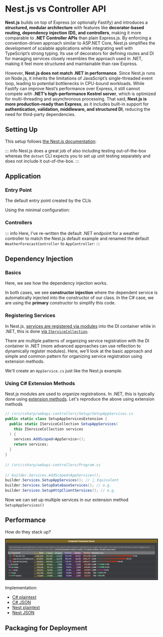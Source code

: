 # Nest.js vs Controller API

**Nest.js** builds on top of Express (or optionally Fastify) and introduces a **structured, modular architecture** with features like **decorator-based routing, dependency injection (DI), and controllers**, making it more comparable to **.NET Controller APIs** than plain Express.js. By enforcing a convention-driven approach similar to ASP.NET Core, Nest.js simplifies the development of scalable applications while integrating well with TypeScript’s strong typing. Its use of decorators for defining routes and DI for managing services closely resembles the approach used in .NET, making it feel more structured and maintainable than raw Express.

However, **Nest.js does not match .NET in performance**. Since Nest.js runs on Node.js, it inherits the limitations of JavaScript’s single-threaded event loop, leading to potential bottlenecks in CPU-bound workloads. While Fastify can improve Nest’s performance over Express, it still cannot compete with **.NET’s high-performance Kestrel server**, which is optimized for multi-threading and asynchronous processing. That said, **Nest.js is more production-ready than Express**, as it includes built-in support for **authentication, validation, middleware, and structured DI**, reducing the need for third-party dependencies.

## Setting Up

This setup follows [the Nest.js documentation](https://docs.nestjs.com/first-steps):

<CodeSplitter>
  <template #left>

```shell
# Install the nestjs CLI
npm i -g @nestjs/cli

# Create a new default Nest.js app from /src/typescript
nest new nest-app

# Run and watch for file changes
npm run start:dev # ✅ Server ready!
```

  </template>
  <template #right>

```shell
# macOs .NET Controller API setup

# Scaffold the API from /src/csharp/webapi-controllers
dotnet new webapi --use-controllers --no-https

# Run and watch for file changes
dotnet watch --non-interactive # ✅ Server ready!
```

  </template>
</CodeSplitter>

::: info
Nest.js does a great job of also including testing out-of-the-box whereas the `dotnet` CLI expects you to set up unit testing separately and does not include it out-of-the-box.
:::

## Application

### Entry Point

The default entry point created by the CLIs

<CodeSplitter>
  <template #left>

```ts
import { NestFactory } from '@nestjs/core';
import { AppModule } from './app.module';

async function bootstrap() {
  const app = await NestFactory.create(AppModule);
  await app.listen(3001);
}
bootstrap();
```

  </template>
  <template #right>

```csharp
var builder = WebApplication.CreateBuilder(args);

// Add services to the container.

builder.Services.AddControllers();
// Learn more about configuring OpenAPI at https://aka.ms/aspnet/openapi
builder.Services.AddOpenApi();

var app = builder.Build();

// Configure the HTTP request pipeline.
if (app.Environment.IsDevelopment()) {
  app.MapOpenApi();
}

app.UseAuthorization();
app.MapControllers();
app.Run();
```

  </template>
</CodeSplitter>

Using the minimal configuration:

<CodeSplitter>
  <template #left>

```ts
import { NestFactory } from '@nestjs/core';
import { AppModule } from './app.module';

async function bootstrap() {
  const app = await NestFactory.create(AppModule);
  await app.listen(3001);
}
bootstrap();
```

  </template>
  <template #right>

```csharp
var builder = WebApplication.CreateBuilder(args);
builder.Services.AddControllers();

var app = builder.Build();

app.MapControllers();
app.Run();
```

  </template>
</CodeSplitter>

### Controllers

::: info
Here, I've re-written the default .NET endpoint for a weather controller to match the Nest.js default example and renamed the default `WeatherForecastController` to `AppController`:
:::

<CodeSplitter>
  <template #left>

```ts
import { Controller, Get } from '@nestjs/common';
import { AppService } from './app.service';

@Controller()
export class AppController {
  constructor(private readonly appService: AppService) {}

  @Get()
  getHello(): string {
    return this.appService.getHello();
  }
}

// http://localhost:3001 -> "Hello, World!"
```

  </template>
  <template #right>

```csharp
using Microsoft.AspNetCore.Mvc;

namespace TryCsharp.Controllers;

[ApiController]
[Route("[controller]")]
public class AppController(
  ILogger<AppController> logger
) : ControllerBase {
  [HttpGet()]
  public string GetHello() => "Hello, World!";
}

// http://localhost:5068/app/ -> "Hello, World!"
```

  </template>
</CodeSplitter>

## Dependency Injection

### Basics

Here, we see how the dependency injection works.

<CodeSplitter>
  <template #left>

```ts{4}
// Snipped...
export class AppController {
  constructor(
    private readonly appService: AppService
  ) {}
  // Snipped...
}
```

  </template>
  <template #right>

```csharp{3}
// Snipped...
public class AppController(
  ILogger<AppController> logger
) : ControllerBase {
  // Snipped...
}
```

  </template>
</CodeSplitter>

In both cases, we see **constructor injection** where the dependent service is automatically injected into the constructor of our class.  In the C# case, we are using the **primary** constructor to simplify this code.

### Registering Services

In Nest.js, [services are registered via modules](https://docs.nestjs.com/modules#dependency-injection) into the DI container while in .NET, this is done [via `IServiceCollection`](https://learn.microsoft.com/en-us/aspnet/core/fundamentals/dependency-injection?view=aspnetcore-9.0).

There are multiple patterns of organizing service registration with the DI container in .NET (more advanced approaches can use reflection to dynamically register modules).  Here, we'll look at the basic approach and simple and common pattern for organizing service registration using extension methods.

We'll create an `AppService.cs` just like the Nest.js example.

<CodeSplitter>
  <template #left>

```ts{9,16,21}
// app.module.ts
import { Module } from '@nestjs/common';
import { AppController } from './app.controller';
import { AppService } from './app.service';

@Module({
  imports: [],
  controllers: [AppController],
  providers: [AppService],
})
export class AppModule {}

// app.controller.ts
export class AppController {
  constructor(
    private readonly appService: AppService
  ) {}

  @Get()
  getHello(): string {
    return this.appService.getHello();
  }
}
```

  </template>
  <template #right>

```csharp{3,14,17}
// AppService.cs to match Nest.js
public class AppService {
  public string GetHello() => "Hello, World!";
}

// Basic method of registering a service in Program.cs
builder.Services.AddScoped<AppService>();

// Change our AppController.cs
[ApiController]
[Route("[controller]")]
public class AppController(
  ILogger<AppController> logger,
  AppService appService // 👈 Inject our new service
) : ControllerBase {
  [HttpGet()]
  public string GetHello() => appService.GetHello();
}
```

  </template>
</CodeSplitter>

### Using C# Extension Methods

Nest.js modules are used to organize registrations.  In .NET, this is typically done using [extension methods](../intermediate/extension-methods.md).  Let's reproduce the above using extension methods

```csharp
// /src/csharp/webapi-controllers/Setup/SetupAppServices.cs
public static class SetupAppServicesExtension {
  public static IServiceCollection SetupAppServices(
    this IServiceCollection services
  ) {
    services.AddScoped<AppService>();
    return services;
  }
}

// /src/csharp/webapi-controllers/Program.cs

// builder.Services.AddScoped<AppService>();
builder.Services.SetupAppServices(); // 👆 Equivalent
builder.Services.SetupDatabaseServices(); // e.g.
builder.Services.SetupHttpClientServices(); // e.g.
```

Now we can set up multiple services in our extension method `SetupAppServices()`

## Performance

How do they stack up?

![](../../assets/techempower.png)

<CodeSplitter>
  <template #left>

```ts
// 419,035; See reference link below
@Get('plaintext')
@Header('Server', 'NestJS')
@Header('Content-Type', 'text/plain')
getHello(): string {
  return 'Hello, World!';
  }

// 270,076
@Get('/json')
@Header('Server', 'NestJS')
@Header('Content-Type', 'application/json')
getJson() {
  return { message: 'Hello, World!' };
}
```

  </template>
  <template #right>

```csharp
// 7,014,298; See reference link below
app.MapGet("/plaintext", () => "Hello, World!");

// 1,042,029
app.MapGet("/json", () => new { message = "Hello, World!" });
```

  </template>
</CodeSplitter>

Implementation:

- [C# plaintext](https://github.com/TechEmpower/FrameworkBenchmarks/blob/master/frameworks/CSharp/aspnetcore/src/Minimal/Program.cs#L29)
- [C# JSON](https://github.com/TechEmpower/FrameworkBenchmarks/blob/master/frameworks/CSharp/aspnetcore/src/Minimal/Program.cs#L33)
- [Nest plaintext](https://github.com/TechEmpower/FrameworkBenchmarks/blob/master/frameworks/TypeScript/nest/src/sql/sql.controller.ts#L48)
- [Nest JSON](https://github.com/TechEmpower/FrameworkBenchmarks/blob/master/frameworks/TypeScript/nest/src/sql/sql.controller.ts#L16)


## Packaging for Deployment

<CodeSplitter>
  <template #left>

```shell
# Use alpine for size, but feel free to use other builds if running into issues.
FROM node:20-alpine
WORKDIR /usr/src/app

# Copy over assets
COPY package.json ./
COPY package-lock.json ./

# Install dependencies.
RUN npm ci

# Copy source
COPY . .

# Build the TypeScript
RUN npm run build

# Start the server.
EXPOSE 3001
CMD ["node", "dist/index.js"]

# From src/typescript/nest-app
# ✅ docker buildx build -t ts/nest-web-api -f ./Dockerfile .
```

  </template>
  <template #right>

```shell
# Build layer
FROM mcr.microsoft.com/dotnet/sdk:9.0 AS build
WORKDIR /app

# Our project layer so we only update on new deps
COPY ./webapi-controllers.csproj ./webapi-controllers.csproj

# Restore dependencies
RUN dotnet restore

# Copy over code and publish
COPY ./Program.cs ./Program.cs

# Build the binaries
RUN dotnet publish ./webapi-controllers.csproj -o /app/published-app --configuration Release

# Runtime layer
FROM mcr.microsoft.com/dotnet/aspnet:9.0 AS runtime
WORKDIR /app
COPY --from=build /app/published-app /app

ENTRYPOINT [ "dotnet", "/app/webapi-controllers.dll" ]

# From src/csharp/webapi-controllers
# ✅ docker buildx build -t cs/controllers-web-api -f ./Dockerfile .
```

  </template>
</CodeSplitter>
